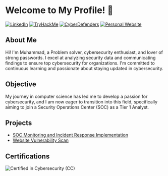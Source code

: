 # Welcome to My Profile! 👋
[![LinkedIn](https://img.shields.io/badge/-LinkedIn-blue?style=flat-square&logo=linkedin&logoColor=white)](https://www.linkedin.com/in/hashemuh/)
[![TryHackMe](https://img.shields.io/badge/-TryHackMe-181717?style=flat-square&logo=tryhackme&logoColor=white)](https://tryhackme.com/p/hashemuh)
[![CyberDefenders](https://img.shields.io/badge/-CyberDefenders-181717?style=flat-square&logo=cyberdefense&logoColor=white)](https://cyberdefenders.org/p/hashemuh)
[![Personal Website](https://img.shields.io/badge/-Website-black?style=flat-square&logo=web&logoColor=white)](https://www.sebrany.com)

## About Me

Hi! I'm Muhammad, a Problem solver, cybersecurity enthusiast, and lover of strong passwords. I excel at analyzing security data and communicating findings to ensure top cybersecurity for organizations. I'm committed to continuous learning and passionate about staying updated in cybersecurity.


## Objective

My journey in computer science has led me to develop a passion for cybersecurity, and I am now eager to transition into this field, specifically aiming to join a Security Operations Center (SOC) as a Tier 1 Analyst.


## Projects
- [SOC Monitoring and Incident Response Implementation](https://github.com/hashemuh/SOC-Monitoring-and-Incident-Response-Implementation)
- [Website Vulnerability Scan](https://github.com/hashemuh/Website-Vulnerability-Scan)

## Certifications

<div>
<img src="https://img.shields.io/badge/-CC-FF0000?&style=for-the-badge&logo=ISC2&logoColor=white" alt="Certified in Cybersecurity (CC)" />
</div>
